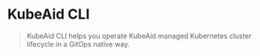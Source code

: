 # KubeAid CLI

> KubeAid CLI helps you operate KubeAid managed Kubernetes cluster lifecycle in a GitOps native way.
